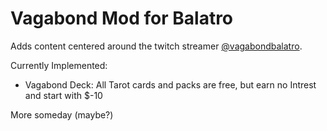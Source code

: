 # Vagabond Mod for Balatro

Adds content centered around the twitch streamer [@vagabondbalatro](https://www.twitch.tv/vagabondbalatro).

Currently Implemented:
- Vagabond Deck: All Tarot cards and packs are free, but earn no Intrest and start with $-10

More someday (maybe?)